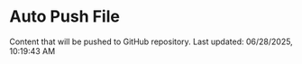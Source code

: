 # Auto Push File

Content that will be pushed to GitHub repository.
Last updated: 06/28/2025, 10:19:43 AM